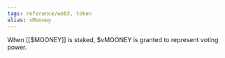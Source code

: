 ```yaml
---
tags: reference/web3, token
alias: vMooney
---
```

When [[$MOONEY]] is staked, $vMOONEY is granted to represent voting power.